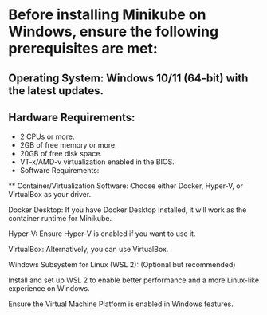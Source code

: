 # Before installing Minikube on Windows, ensure the following prerequisites are met:

## Operating System: Windows 10/11 (64-bit) with the latest updates.

## Hardware Requirements:

* 2 CPUs or more.
* 2GB of free memory or more.
* 20GB of free disk space.
* VT-x/AMD-v virtualization enabled in the BIOS.
* Software Requirements:

** Container/Virtualization Software: Choose either Docker, Hyper-V, or VirtualBox as your driver.

Docker Desktop: If you have Docker Desktop installed, it will work as the container runtime for Minikube.

Hyper-V: Ensure Hyper-V is enabled if you want to use it.

VirtualBox: Alternatively, you can use VirtualBox.

Windows Subsystem for Linux (WSL 2): (Optional but recommended)

Install and set up WSL 2 to enable better performance and a more Linux-like experience on Windows.

Ensure the Virtual Machine Platform is enabled in Windows features.
